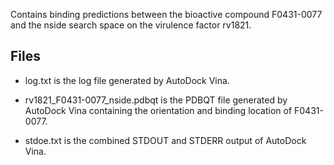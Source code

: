 Contains binding predictions between the bioactive compound F0431-0077 and the nside search space on the virulence factor rv1821.

## Files

- log.txt is the log file generated by AutoDock Vina.

- rv1821_F0431-0077_nside.pdbqt is the PDBQT file generated by AutoDock Vina containing the orientation and binding location of F0431-0077.

- stdoe.txt is the combined STDOUT and STDERR output of AutoDock Vina.

